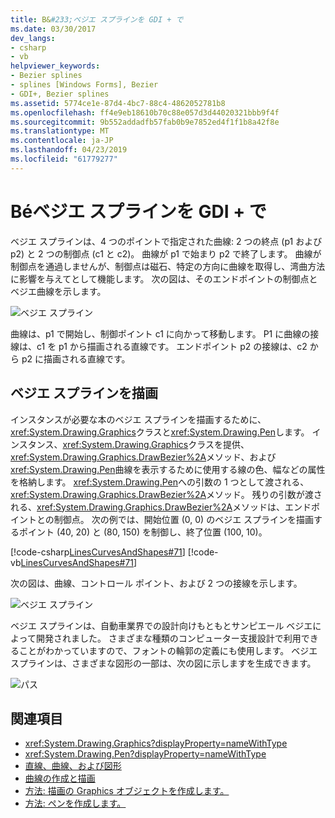 ```yaml
---
title: B&#233;ベジエ スプラインを GDI + で
ms.date: 03/30/2017
dev_langs:
- csharp
- vb
helpviewer_keywords:
- Bezier splines
- splines [Windows Forms], Bezier
- GDI+, Bezier splines
ms.assetid: 5774ce1e-87d4-4bc7-88c4-4862052781b8
ms.openlocfilehash: ff4e9eb18610b70c88e057d3d44020321bbb9f4f
ms.sourcegitcommit: 9b552addadfb57fab0b9e7852ed4f1f1b8a42f8e
ms.translationtype: MT
ms.contentlocale: ja-JP
ms.lasthandoff: 04/23/2019
ms.locfileid: "61779277"
---
```

# <a name="b233zier-splines-in-gdi"></a>B&#233;ベジエ スプラインを GDI + で
ベジエ スプラインは、4 つのポイントで指定された曲線: 2 つの終点 (p1 および p2) と 2 つの制御点 (c1 と c2)。 曲線が p1 で始まり p2 で終了します。 曲線が制御点を通過しませんが、制御点は磁石、特定の方向に曲線を取得し、湾曲方法に影響を与えてとして機能します。 次の図は、そのエンドポイントの制御点とベジエ曲線を示します。  
  
 ![ベジエ スプライン](./media/aboutgdip02-art11a.gif "Aboutgdip02_art11a")  
  
 曲線は、p1 で開始し、制御ポイント c1 に向かって移動します。 P1 に曲線の接線は、c1 を p1 から描画される直線です。 エンドポイント p2 の接線は、c2 から p2 に描画される直線です。  
  
## <a name="drawing-bzier-splines"></a>ベジエ スプラインを描画  
 インスタンスが必要な本のベジエ スプラインを描画するために、<xref:System.Drawing.Graphics>クラスと<xref:System.Drawing.Pen>します。 インスタンス、<xref:System.Drawing.Graphics>クラスを提供、<xref:System.Drawing.Graphics.DrawBezier%2A>メソッド、および<xref:System.Drawing.Pen>曲線を表示するために使用する線の色、幅などの属性を格納します。 <xref:System.Drawing.Pen>への引数の 1 つとして渡される、<xref:System.Drawing.Graphics.DrawBezier%2A>メソッド。 残りの引数が渡される、<xref:System.Drawing.Graphics.DrawBezier%2A>メソッドは、エンドポイントとの制御点。 次の例では、開始位置 (0, 0) のベジエ スプラインを描画するポイント (40, 20) と (80, 150) を制御し、終了位置 (100, 10)。  
  
 [!code-csharp[LinesCurvesAndShapes#71](~/samples/snippets/csharp/VS_Snippets_Winforms/LinesCurvesAndShapes/CS/Class1.cs#71)]
 [!code-vb[LinesCurvesAndShapes#71](~/samples/snippets/visualbasic/VS_Snippets_Winforms/LinesCurvesAndShapes/VB/Class1.vb#71)]  
  
 次の図は、曲線、コントロール ポイント、および 2 つの接線を示します。  
  
 ![ベジエ スプライン](./media/aboutgdip02-art12.gif "Aboutgdip02_art12")  
  
 ベジエ スプラインは、自動車業界での設計向けもともとサンピエール ベジエによって開発されました。 さまざまな種類のコンピューター支援設計で利用できることがわかっていますので、フォントの輪郭の定義にも使用します。 ベジエ スプラインは、さまざまな図形の一部は、次の図に示しますを生成できます。  
  
 ![パス](./media/aboutgdip02-art13.gif "Aboutgdip02_art13")  
  
## <a name="see-also"></a>関連項目

- <xref:System.Drawing.Graphics?displayProperty=nameWithType>
- <xref:System.Drawing.Pen?displayProperty=nameWithType>
- [直線、曲線、および図形](lines-curves-and-shapes.md)
- [曲線の作成と描画](constructing-and-drawing-curves.md)
- [方法: 描画の Graphics オブジェクトを作成します。](how-to-create-graphics-objects-for-drawing.md)
- [方法: ペンを作成します。](how-to-create-a-pen.md)
